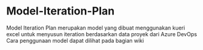 # Model-Iteration-Plan
Model Iteration Plan merupakan model yang dibuat menggunakan kueri excel untuk menyusun iteration berdasarkan data proyek dari Azure DevOps
Cara penggunaan model dapat dilihat pada bagian wiki
